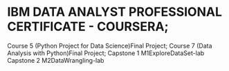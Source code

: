 # IBM DATA ANALYST PROFESSIONAL CERTIFICATE - COURSERA;
Course 5 (Python Project for Data Science)Final Project;
Course 7 (Data Analysis with Python)Final Project;
Capstone 1  M1ExploreDataSet-lab
Capstone 2  M2DataWrangling-lab
